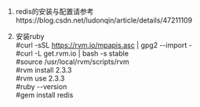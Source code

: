 1. redis的安装与配置请参考https://blog.csdn.net/ludonqin/article/details/47211109

2. 安装ruby  
#curl -sSL https://rvm.io/mpapis.asc | gpg2 --import -  
#curl -L get.rvm.io | bash -s stable  
#source /usr/local/rvm/scripts/rvm  
#rvm install 2.3.3  
#rvm use 2.3.3  
#ruby --version  
#gem install redis
